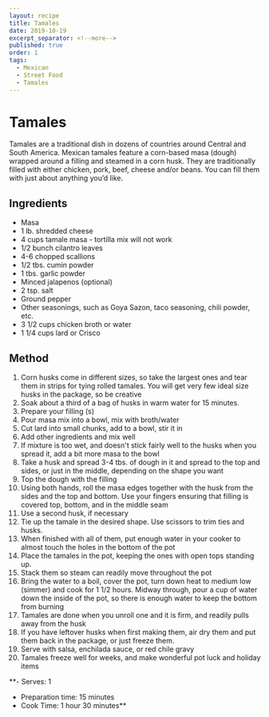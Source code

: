 ```yaml
---
layout: recipe
title: Tamales
date: 2019-10-19
excerpt_separator: <!--more-->
published: true
order: 1
tags:
  - Mexican
  - Street Food
  - Tamales
---
```


# Tamales

Tamales are a traditional dish in dozens of countries around Central and South America. Mexican tamales feature a corn-based masa (dough) wrapped around a filling and steamed in a corn husk. They are traditionally filled with either chicken, pork, beef, cheese and/or beans. You can fill them with just about anything you’d like.

<!--more-->

## Ingredients

- Masa
- 1 lb. shredded cheese
- 4 cups tamale masa - tortilla mix will not work
- 1/2 bunch cilantro leaves
- 4-6 chopped scallions
- 1/2 tbs. cumin powder
- 1 tbs. garlic powder
- Minced jalapenos (optional)
- 2 tsp. salt
- Ground pepper
- Other seasonings, such as Goya Sazon, taco seasoning, chili powder, etc.
- 3 1/2 cups chicken broth or water
- 1 1/4 cups lard or Crisco

## Method

1. Corn husks come in different sizes, so take the largest ones and tear them in strips for tying rolled tamales. You will get very few ideal size husks in the package, so be creative
2. Soak about a third of a bag of husks in warm water for 15 minutes.
3. Prepare your filling (s)
4. Pour masa mix into a bowl, mix with broth/water
5. Cut lard into small chunks, add to a bowl, stir it in
6. Add other ingredients and mix well
7. If mixture is too wet, and doesn't stick fairly well to the husks when you spread it, add a bit more masa to the bowl
8. Take a husk and spread 3-4 tbs. of dough in it and spread to the top and sides, or just in the middle, depending on the shape you want
9. Top the dough with the filling
10. Using both hands, roll the masa edges together with the husk from the sides and the top and bottom. Use your fingers ensuring that filling is covered top, bottom, and in the middle seam
11. Use a second husk, if necessary
12. Tie up the tamale in the desired shape. Use scissors to trim ties and husks.
13. When finished with all of them, put enough water in your cooker to almost touch the holes in the bottom of the pot
14. Place the tamales in the pot, keeping the ones with open tops standing up.
15. Stack them so steam can readily move throughout the pot
16. Bring the water to a boil, cover the pot, turn down heat to medium low (simmer) and cook for 1 1/2 hours. Midway through, pour a cup of water down the inside of the pot, so there is enough water to keep the bottom from burning
17. Tamales are done when you unroll one and it is firm, and readily pulls away from the husk
18. If you have leftover husks when first making them, air dry them and put them back in the package, or just freeze them.
19. Serve with salsa, enchilada sauce, or red chile gravy
20. Tamales freeze well for weeks, and make wonderful pot luck and holiday items



**- Serves: 1
- Preparation time: 15 minutes
- Cook Time: 1 hour 30 minutes**
